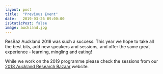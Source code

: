 ```yaml
---
layout: post
title:  "Previous Event"
date:   2019-03-26 09:00:00
isStaticPost: false
image: auckland.jpg
---
```

ResBaz Auckland 2018 was such a success. This year we hope to take all the best bits, add new speakers and sessions, and offer the same great experience - learning, mingling and eating!

While we work on the 2019 programme please check the sessions from our [2018 Auckland Research Bazaar](https://resbaz.github.io/resbaz2018/auckland/) website. 
